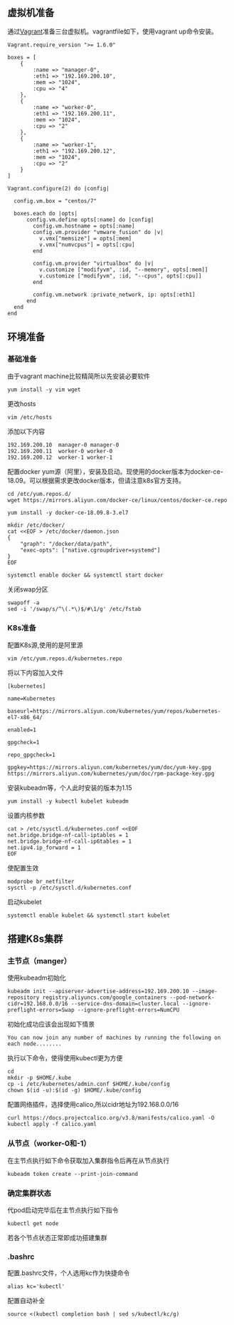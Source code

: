## 虚拟机准备

通过[Vagrant](<https://www.vagrantup.com/>)准备三台虚拟机。vagrantfile如下，使用vagrant up命令安装。

```vagrant
Vagrant.require_version ">= 1.6.0"

boxes = [
    {
        :name => "manager-0",
        :eth1 => "192.169.200.10",
        :mem => "1024",
        :cpu => "4"
    },
    {
        :name => "worker-0",
        :eth1 => "192.169.200.11",
        :mem => "1024",
        :cpu => "2"
    },
    {
        :name => "worker-1",
        :eth1 => "192.169.200.12",
        :mem => "1024",
        :cpu => "2"
    }
]

Vagrant.configure(2) do |config|

  config.vm.box = "centos/7"

  boxes.each do |opts|
      config.vm.define opts[:name] do |config|
        config.vm.hostname = opts[:name]
        config.vm.provider "vmware_fusion" do |v|
          v.vmx["memsize"] = opts[:mem]
          v.vmx["numvcpus"] = opts[:cpu]
        end

        config.vm.provider "virtualbox" do |v|
          v.customize ["modifyvm", :id, "--memory", opts[:mem]]
          v.customize ["modifyvm", :id, "--cpus", opts[:cpu]]
        end

        config.vm.network :private_network, ip: opts[:eth1]
      end
  end
end
```

## 环境准备

### 基础准备

由于vagrant machine比较精简所以先安装必要软件

```shell
yum install -y vim wget
```

更改hosts

```shell
vim /etc/hosts
```

添加以下内容

```shell
192.169.200.10  manager-0 manager-0
192.169.200.11  worker-0 worker-0
192.169.200.12  worker-1 worker-1
```

配置docker yum源（阿里），安装及启动。现使用的docker版本为docker-ce-18.09。可以根据需求更改docker版本，但请注意k8s官方支持。

```shell
cd /etc/yum.repos.d/
wget https://mirrors.aliyun.com/docker-ce/linux/centos/docker-ce.repo

yum install -y docker-ce-18.09.8-3.el7

mkdir /etc/docker/
cat <<EOF > /etc/docker/daemon.json
{
    "graph": "/docker/data/path",
    "exec-opts": ["native.cgroupdriver=systemd"]
}
EOF

systemctl enable docker && systemctl start docker
```

关闭swap分区

```shell
swapoff -a
sed -i '/swap/s/^\(.*\)$/#\1/g' /etc/fstab
```

### K8s准备

配置K8s源,使用的是阿里源

```shell
vim /etc/yum.repos.d/kubernetes.repo
```

将以下内容加入文件
```shell
[kubernetes]

name=Kubernetes

baseurl=https://mirrors.aliyun.com/kubernetes/yum/repos/kubernetes-el7-x86_64/

enabled=1

gpgcheck=1

repo_gpgcheck=1

gpgkey=https://mirrors.aliyun.com/kubernetes/yum/doc/yum-key.gpg https://mirrors.aliyun.com/kubernetes/yum/doc/rpm-package-key.gpg
```

安装kubeadm等，个人此时安装的版本为1.15

```shell
yum install -y kubectl kubelet kubeadm
```

设置内核参数

```shell
cat > /etc/sysctl.d/kubernetes.conf <<EOF
net.bridge.bridge-nf-call-iptables = 1
net.bridge.bridge-nf-call-ip6tables = 1
net.ipv4.ip_forward = 1
EOF
```

使配置生效

```shell
modprobe br_netfilter
sysctl -p /etc/sysctl.d/kubernetes.conf
```

启动kubelet

```shell
systemctl enable kubelet && systemctl start kubelet
```

## 搭建K8s集群

### 主节点（manger）

使用kubeadm初始化

```shell
kubeadm init --apiserver-advertise-address=192.169.200.10 --image-repository registry.aliyuncs.com/google_containers --pod-network-cidr=192.168.0.0/16 --service-dns-domain=cluster.local --ignore-preflight-errors=Swap --ignore-preflight-errors=NumCPU
```

初始化成功应该会出现如下情景

```shell
You can now join any number of machines by running the following on each node........
```

执行以下命令，使得使用kubectl更为方便

```shell
cd
mkdir -p $HOME/.kube
cp -i /etc/kubernetes/admin.conf $HOME/.kube/config
chown $(id -u):$(id -g) $HOME/.kube/config
```

配置网络插件，选择使用calico,所以cidr地址为192.168.0.0/16

```shell
curl https://docs.projectcalico.org/v3.8/manifests/calico.yaml -O
kubectl apply -f calico.yaml
```

### 从节点（worker-0和-1）

在主节点执行如下命令获取加入集群指令后再在从节点执行

```shell
kubeadm token create --print-join-command
```

### 确定集群状态

代pod启动完毕后在主节点执行如下指令

```shell
kubectl get node
```

若各个节点状态正常即成功搭建集群

### .bashrc

配置.bashrc文件，个人选用kc作为快捷命令

```shell
alias kc='kubectl'
```

配置自动补全

```shell
source <(kubectl completion bash | sed s/kubectl/kc/g)
```


